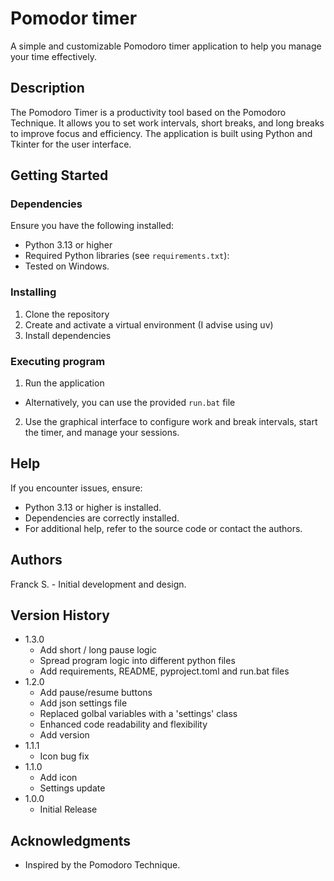 # Pomodor timer
A simple and customizable Pomodoro timer application to help you manage your time effectively.

## Description
The Pomodoro Timer is a productivity tool based on the Pomodoro Technique. It allows you to set work intervals, short breaks, and long breaks to improve focus and efficiency. The application is built using Python and Tkinter for the user interface.


## Getting Started
### Dependencies
Ensure you have the following installed:
* Python 3.13 or higher
* Required Python libraries (see `requirements.txt`):
* Tested on Windows.

### Installing
1. Clone the repository
2. Create and activate a virtual environment (I advise using uv)
3. Install dependencies

### Executing program
1. Run the application
- Alternatively, you can use the provided `run.bat` file
2. Use the graphical interface to configure work and break intervals, start the timer, and manage your sessions.

## Help
If you encounter issues, ensure:
- Python 3.13 or higher is installed.
- Dependencies are correctly installed.
- For additional help, refer to the source code or contact the authors.

## Authors
Franck S. - Initial development and design.

## Version History
- 1.3.0
    - Add short / long pause logic
    - Spread program logic into different python files
    - Add requirements, README, pyproject.toml and run.bat files
- 1.2.0
    - Add pause/resume buttons
    - Add json settings file
    - Replaced golbal variables with a 'settings' class
    - Enhanced code readability and flexibility
    - Add version
- 1.1.1
    - Icon bug fix
- 1.1.0
    - Add icon
    - Settings update
- 1.0.0
    - Initial Release

## Acknowledgments
- Inspired by the Pomodoro Technique.
